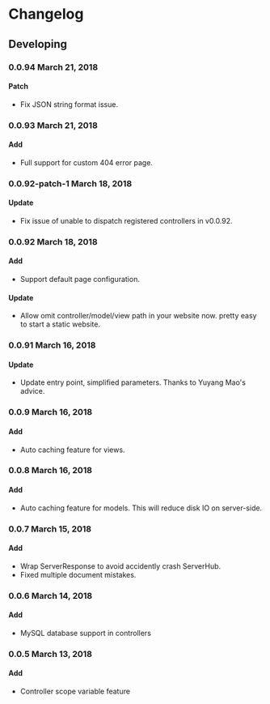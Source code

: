 # Changelog

## Developing

### 0.0.94 March 21, 2018

#### Patch

- Fix JSON string format issue.

### 0.0.93 March 21, 2018

#### Add

- Full support for custom 404 error page.

### 0.0.92-patch-1 March 18, 2018

#### Update

- Fix issue of unable to dispatch registered controllers in v0.0.92.

### 0.0.92 March 18, 2018

#### Add

- Support default page configuration.

#### Update

- Allow omit controller/model/view path in your website now. pretty easy to start a static website.

### 0.0.91 March 16, 2018

#### Update

- Update entry point, simplified parameters. Thanks to Yuyang Mao's advice.

### 0.0.9 March 16, 2018

#### Add

- Auto caching feature for views.

### 0.0.8 March 16, 2018

#### Add

- Auto caching feature for models. This will reduce disk IO on server-side.

### 0.0.7 March 15, 2018

#### Add

- Wrap ServerResponse to avoid accidently crash ServerHub.
- Fixed multiple document mistakes.

### 0.0.6 March 14, 2018

#### Add

- MySQL database support in controllers

### 0.0.5 March 13, 2018

#### Add

- Controller scope variable feature